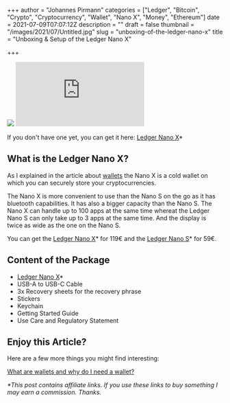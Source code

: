 +++
author = "Johannes Pirmann"
categories = ["Ledger", "Bitcoin", "Crypto", "Cryptocurrency", "Wallet", "Nano X", "Money", "Ethereum"]
date = 2021-07-09T07:07:12Z
description = ""
draft = false
thumbnail = "/images/2021/07/Untitled.jpg"
slug = "unboxing-of-the-ledger-nano-x"
title = "Unboxing & Setup of the Ledger Nano X"

+++


<img src="/images/2021/07/LNX-Still-life-5_Screen.jpg" >

<iframe src="https://www.youtube.com/embed/W9G3OEv_A-I?feature=oembed" frameborder="0" allow="accelerometer; autoplay; clipboard-write; encrypted-media; gyroscope; picture-in-picture" allowfullscreen></iframe>

If you don't have one yet, you can get it here: [Ledger Nano X](https://shop.ledger.com/pages/ledger-nano-x?r=f75e6a57dcc5)*

## What is the Ledger Nano X?

As I explained in the article about [wallets](/post/wallets/) the Nano X is a cold wallet on which you can securely store your cryptocurrencies.

The Nano X is more convenient to use than the Nano S on the go as it has bluetooth capabilities. It has also a bigger capacity than the Nano S. The Nano X can handle up to 100 apps at the same time whereat the Ledger Nano S can only take up to 3 apps at the same time. And the display is twice as wide as the one on the Nano S.

You can get the [Ledger Nano X](https://shop.ledger.com/pages/ledger-nano-x?r=f75e6a57dcc5)* for 119€ and the [Ledger Nano S](https://shop.ledger.com/products/ledger-nano-s?r=f75e6a57dcc5)* for 59€.

## Content of the Package

* [Ledger Nano X](https://shop.ledger.com/pages/ledger-nano-x?r=f75e6a57dcc5)*
* USB-A to USB-C Cable
* 3x Recovery sheets for the recovery phrase
* Stickers
* Keychain
* Getting Started Guide
* Use Care and Regulatory Statement

## Enjoy this Article?

Here are a few more things you might find interesting:

<a href="/post/wallets/">What are wallets and why do I need a wallet?</a>


_*This post contains affiliate links. If you use these links to buy something I may earn a commission. Thanks._
